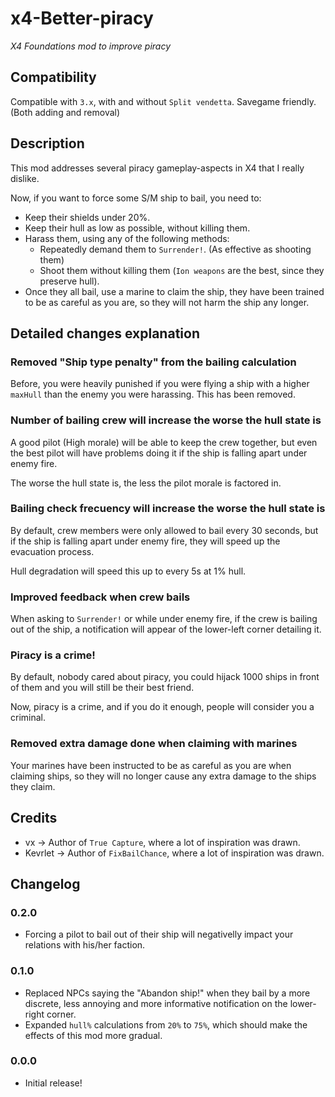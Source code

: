 # x4-Better-piracy
_X4 Foundations mod to improve piracy_

## Compatibility
Compatible with `3.x`, with and without `Split vendetta`.
Savegame friendly. (Both adding and removal)

## Description
This mod addresses several piracy gameplay-aspects in X4 that I really dislike.

Now, if you want to force some S/M ship to bail, you need to:
 - Keep their shields under 20%.
 - Keep their hull as low as possible, without killing them.
 - Harass them, using any of the following methods:
    - Repeatedly demand them to `Surrender!`. (As effective as shooting them)
    - Shoot them without killing them (`Ion weapons` are the best, since they preserve hull).
 - Once they all bail, use a marine to claim the ship, they have been trained to be as careful as you are, so they will not harm the ship any longer.

## Detailed changes explanation

### Removed "Ship type penalty" from the bailing calculation
Before, you were heavily punished if you were flying a ship with a higher `maxHull` than the enemy you were harassing.
This has been removed.

### Number of bailing crew will increase the worse the hull state is
A good pilot (High morale) will be able to keep the crew together, but even the best pilot will have problems doing it if the ship is falling apart under enemy fire.

The worse the hull state is, the less the pilot morale is factored in.

### Bailing check frecuency will increase the worse the hull state is
By default, crew members were only allowed to bail every 30 seconds, but if the ship is falling apart under enemy fire, they will speed up the evacuation process.

Hull degradation will speed this up to every 5s at 1% hull.

### Improved feedback when crew bails
When asking to `Surrender!` or while under enemy fire, if the crew is bailing out of the ship, a notification will appear of the lower-left corner detailing it.

### Piracy is a crime!
By default, nobody cared about piracy, you could hijack 1000 ships in front of them and you will still be their best friend.

Now, piracy is a crime, and if you do it enough, people will consider you a criminal.

### Removed extra damage done when claiming with marines
Your marines have been instructed to be as careful as you are when claiming ships, so they will no longer cause any extra damage to the ships they claim. 

## Credits
 - vx -> Author of `True Capture`, where a lot of inspiration was drawn.
 - Kevrlet -> Author of `FixBailChance`, where a lot of inspiration was drawn.

## Changelog
### 0.2.0
 - Forcing a pilot to bail out of their ship will negativelly impact your relations with his/her faction.
### 0.1.0
 - Replaced NPCs saying the "Abandon ship!" when they bail by a more discrete, less annoying and more informative notification on the lower-right corner.
 - Expanded `hull%` calculations from `20%` to `75%`, which should make the effects of this mod more gradual.
### 0.0.0
 - Initial release!